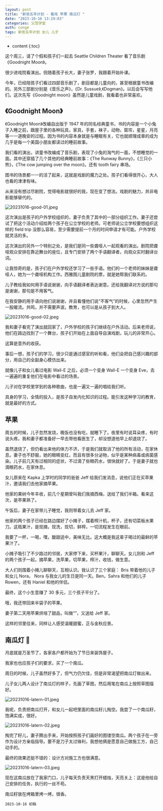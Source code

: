 ```yaml
---
layout: post
title: "新爸五年计划 - 看戏 苹果 南瓜灯 "
date: "2023-10-16 13:19:03"
categories: 父范学堂
auth: conge
tags: 新爸五年计划 女儿 儿子
---
```

* content
{:toc}

这个周三，请了个假和孩子们一起去 Seattle Children Theater 看了音乐剧《Goodnight Moon》。

很少进戏院看演出。但随着孩子长大，妻子张罗，我跟着开始补课。

今年，已经陪孩子们看过四部音乐剧了，剧目都是儿童向的，甚至根据童书改编的。另外三部剧分别是《音乐之声》，《Dr. Sussue》,《Dogman》。以后会写写他们。这次先写《Goodnight moon》虽然是儿童戏剧，我看着也非常喜欢。




## 《Goodnight Moon》

《Goodnight Moon》改编自出版于 1947 年的同名经典童书，书的内容是一个小兔子入睡之前，跟屋子里的各种玩具，家具，手套，袜子，动物，窗帘，星星，月亮等一一道晚安的过程。因为书的内容本身就是与睡眠有关，它也就顺理成章的成为几乎是每一个美国小朋友都读过的睡前故事。

我们看的演出，讲童书改编成了音乐剧，表现了小兔的淘气的一面，不想睡觉的一面。其中还穿插了几个其他的经典睡前故事：《The Runway Bunny》，《三只小熊》，《The cow jumping over the moon》。还有 tooth fairy 串场。

图书的场景都一一的活了起来，这就是戏剧的魔力之处。孩子们看得很开心，大人也看的津津有味。

从来没有想过尽剧院，觉得电影就很好的我，现在变了想法。戏剧的魅力，并非电影能够替代的。

![20231016-good-01.jpeg](https://s2.loli.net/2023/10/17/R4t27BArINdqfcV.jpg)

这次演出是孩子的户外学校组织的，妻子负责了其中的一部分组织工作。妻子还尝试了把这个活动介绍给两个孩子在公立学校的老师。可老师说公立学校要想组织这样的 field trip 没那么容易，至少需要提前一个月的时间申请才有可能。户外学校就灵活的多。

这次演出的另外一个特别之处，是我们是同一些聋哑人一起观看的演出。剧院把聋哑观众安排在靠近舞台的座位，且专门安排了两个手语翻译者，向观众实时翻译台词。

让我惊奇的是，孩子们在户外学校还学习了一些手语。他们的一个老师的妹妹是聋哑人，她为一个聋哑机构工作。西雅图儿童剧院的票，就是她帮我们联系的。

儿子教给我如何用手语说谢谢，向手语翻译者表达谢意。还给我翻译对方说的那句是谢谢，那句是不用客气。

在我安静的用手语向他们说谢谢，并且看懂他们说“不客气”的时候，心里忽然产生一股暖流。共鸣，并不需要声波。教育，也可以是从孩子到大人。

![20231016-good-02.jpeg](https://s2.loli.net/2023/10/17/Kq4nmwEX3uOsCMI.jpg)

我和妻子看完了演出就回家了，户外学校的孩子们继续在户外活动。后来老师说，他们在路边找到了一个舞台，孩子们开始在上面自导自演戏剧，玩儿的非常开心。

这算是意外的收获。

事后一想，孩子们的学习，很少只是通过感官的听和看，他们会把自己感兴趣的部分，用自己的全副身心模仿出来。

就像儿子和女儿看过电影 Wall-E 之后，必须一个变身 Wall-E 一个变身 Eve，去一遍遍的重复他们在电影中看过的场景。

儿子对在学校里学到的各种歌曲，也是一遍又一遍的唱给我们听。

具身的学习，全情的投入，是孩子自发内化知识的过程。能引发这种学习的教育，就是最好的方式。

## 苹果

周五的时候，儿子忽然发烧，晚饭也没有吃，就睡下了。夜里有时说耳朵疼，有时说头疼。我和妻子都准备好一早去带他看医生了，却没想道他早上却退烧了。

虽然退烧了，但仍看出来他的体力不济，于是我们就取消了他的所有活动，在家休息。妻子也不舒服，她的眼睛变红，而且有很多分泌物，似乎是某种病毒或病菌感染。儿子前几天有过相同的症状，不过滴了些眼药水，很快就好了。于是妻子就也滴眼药水，在家休息。

女儿原来在 Kapka 上学时的同学的爸爸 Jeff 给我们发消息，说他们正在买苹果汁，邀请我们去他家摘苹果。

他家的果树今年丰收，前几个星期曾叫我们我摘西梅，送给了我们半箱。看来这次，是苹果熟了。

午饭后，妻子在家带儿子睡觉，我则带着女儿去 Jeff 家。

他家的两个孩子已经在路边摆好了小摊子，摆着榨汁机，杯子，还有切菜板水果刀。这瓶果汁，是现摘，现洗，现切，鲜榨，一切流程发生在眼前。

我要了一杯，一喝，嘿，酸甜适中，美味无比。这大概是我这辈子喝过的最鲜的苹果汁了。

小摊子吸引了不少路过的邻居，大家停下来，买杯果汁，聊聊天。女儿则和 Jeff 的两个孩子一起，摘苹果，洗苹果，切苹果，榨汁，收钱，做生意。

大人们则围着小摊儿聊聊天，互相认识。我认识了三个家庭： Bris 带着他的儿子和女儿 Nora， Nora 与我女儿的生日是同一天。Ben，Sahra 和他们的儿子 Rowen，还有 Haniel 和他的伴侣。

最终，这个小生意赚了 30 多元，三个孩子平分了。

哦，我还带回来半袋子的苹果。

妻子第二天用苹果烘培了甜品，叫做“”，又送给 Jeff 家。

这样的邻里往来，同样让人感受温暖甜蜜，正与金秋应景。

## 南瓜灯 🎃

月底就是万圣节了，各家各户都开始为了节日来装饰屋子。

我家也也应孩子们的要求，买了一个南瓜。

周日的时候，儿子虽然好多了，但气力仍欠佳，但是非常渴望把南瓜灯做出来。

儿子女儿两人设计了南瓜灯的样子，先画了草图，然后用笔在南瓜上按照草图描好。

![20231016-latern-01.jpeg](https://s2.loli.net/2023/10/17/BPIqglukJtpnVRM.jpg)

我呢，负责把南瓜打开，和女儿一起吧里面的南瓜籽儿掏空。我尝了一个南瓜籽，饱满实成，很好。

![20231016-latern-02.jpeg](https://s2.loli.net/2023/10/17/DSZqzEaGXBrLRku.jpg)

掏完了籽儿，妻子腾出手来，开始按照孩子们画好的图镂空南瓜。两个孩子在一旁作为设计方亲临指导。要不是刀子太过锋利，我想他俩是愿意自己做施工方，自己动手的。

最终的效果还挺不错的：设计方对施工方也很满意。

![20231016-latern-03.jpeg](https://s2.loli.net/2023/10/17/qAujJD1MeYsKpZc.jpg)

现在这南瓜放在了我家门口，儿子每天负责天黑打开蜡烛，天亮关上：这是他给自己安排的任务，执行的一丝不苟。

南瓜籽放在烤箱里烤一烤，很香。

```
2023-10-16 初稿
```
